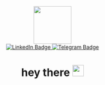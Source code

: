 <div id="header" align="center">
  <img src="https://static.tildacdn.com/tild3936-3334-4962-b063-323337656266/Group_1171274223.svg" width="100"/>
</div>
<div id="badges" align="center">
  <a href="https://www.linkedin.com/in/%D0%BD%D0%B0%D0%B4%D0%B5%D0%B6%D0%B4%D0%B0-%D0%BF%D1%83%D0%BD%D1%8C%D0%BA%D0%BE-01270324a/)">
    <img src="https://img.shields.io/badge/LinkedIn-blue?style=for-the-badge&logo=linkedin&logoColor=white" alt="LinkedIn Badge"/>
  </a>
  <a href="https://t.me/nadzinP">
    <img src="https://img.shields.io/badge/Telegram-blue?style=for-the-badge&logo=telegram&logoColor=white" alt="Telegram Badge"/>
  </a>
</div>
<div id="prof" align="center">
<img src="https://komarev.com/ghpvc/?username=Nadin8133&style=flat-square&color=blue" alt="">
  </div>
<h1 align="center">
  hey there
  <img src="https://media.giphy.com/media/hvRJCLFzcasrR4ia7z/giphy.gif" width="30px"/>
</h1>
